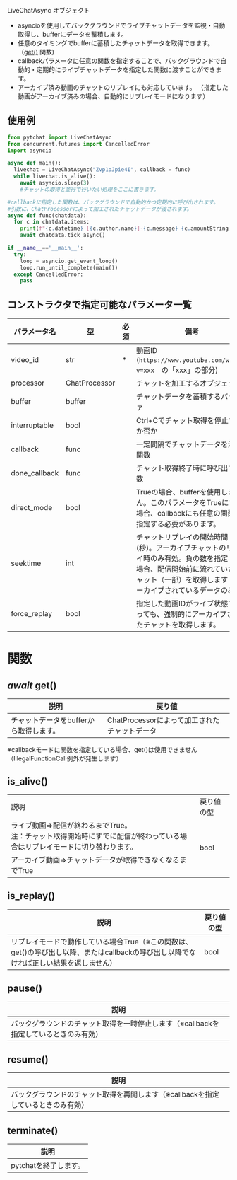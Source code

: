 LiveChatAsync オブジェクト
+ asyncioを使用してバックグラウンドでライブチャットデータを監視・自動取得し、bufferにデータを蓄積します。
+ 任意のタイミングでbufferに蓄積したチャットデータを取得できます。（[get()](#await--get) 関数)
+ callbackパラメータに任意の関数を指定することで、バックグラウンドで自動的・定期的にライブチャットデータを指定した関数に渡すことができます。
+ アーカイブ済み動画のチャットのリプレイにも対応しています。
（指定した動画がアーカイブ済みの場合、自動的にリプレイモードになります）
## 使用例
```python
from pytchat import LiveChatAsync
from concurrent.futures import CancelledError
import asyncio

async def main():
  livechat = LiveChatAsync("Zvp1pJpie4I", callback = func)
  while livechat.is_alive():
    await asyncio.sleep(3)
    #チャットの取得と並行で行いたい処理をここに書きます。

#callbackに指定した関数は、バックグラウンドで自動的かつ定期的に呼び出されます。
#引数に、ChatProcessorによって加工されたチャットデータが渡されます。
async def func(chatdata):
  for c in chatdata.items:
    print(f"{c.datetime} [{c.author.name}]-{c.message} {c.amountString}")
    await chatdata.tick_async()

if __name__=='__main__':
  try:
    loop = asyncio.get_event_loop()
    loop.run_until_complete(main())
  except CancelledError:
    pass
```
## コンストラクタで指定可能なパラメータ一覧

パラメータ名|型|必須|備考|規定値
---|---|---|---|---
video_id|str|*|動画ID (`https://www.youtube.com/watch?v=xxx`　の「xxx」の部分)|-
processor|ChatProcessor||チャットを加工するオブジェクト|DefaultProcessor
buffer|buffer||チャットデータを蓄積するバッファ|Buffer(maxsize=20)
interruptable|bool||Ctrl+Cでチャット取得を停止するか否か|True
callback|func||一定間隔でチャットデータを渡す関数|None
done_callback|func||チャット取得終了時に呼び出す関数|None
direct_mode|bool| |Trueの場合、bufferを使用しません。このパラメータをTrueにする場合、callbackにも任意の関数を指定する必要があります。|False
seektime|int| |チャットリプレイの開始時間(秒)。アーカイブチャットのリプレイ時のみ有効。負の数を指定した場合、配信開始前に流れていたチャット（一部）を取得します（アーカイブされているデータのみ）。|0
force_replay|bool| |指定した動画IDがライブ状態であっても、強制的にアーカイブされたチャットを取得します。|False
# 関数

## _await_  get()
説明|戻り値
---|---
チャットデータをbufferから取得します。|ChatProcessorによって加工されたチャットデータ

※callbackモードに関数を指定している場合、get()は使用できません（IllegalFunctionCall例外が発生します）

## is_alive()
<table>
	<tbody>
		<tr>
			<td>説明</td>
			<td>戻り値の型</td>
		</tr>
		<tr>
			<td>ライブ動画⇒配信が終わるまでTrue。<br>注：チャット取得開始時にすでに配信が終わっている場合はリプレイモードに切り替わります。</td>
			<td rowspan="2">bool</td>
		</tr>
		<tr>
			<td>アーカイブ動画⇒チャットデータが取得できなくなるまでTrue</td>
		</tr>
	</tbody>
</table>

## is_replay()
説明|戻り値の型
---|---
リプレイモードで動作している場合True（※この関数は、get()の呼び出し以降、またはcallbackの呼び出し以降でなければ正しい結果を返しません）|bool



## pause()
説明|
---|
バックグラウンドのチャット取得を一時停止します（※callbackを指定しているときのみ有効）|

## resume()
説明|
---|
バックグラウンドのチャット取得を再開します（※callbackを指定しているときのみ有効）|


## terminate()
説明|
---|
pytchatを終了します。|

